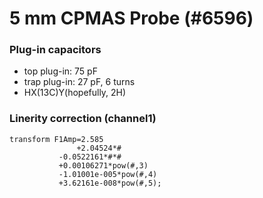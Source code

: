 
# 5 mm CPMAS Probe (#6596)

### Plug-in capacitors
- top plug-in: 75 pF  
- trap plug-in: 27 pF, 6 turns  
- HX(13C)Y(hopefully, 2H)  

### Linerity correction (channel1)
```
transform F1Amp=2.585 
               +2.04524*#
	       -0.0522161*#*#
	       +0.00106271*pow(#,3)
	       -1.01001e-005*pow(#,4)
	       +3.62161e-008*pow(#,5);
```
